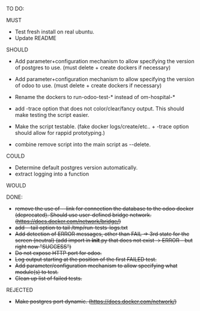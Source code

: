 TO DO:

MUST
* Test fresh install on real ubuntu.
* Update README

SHOULD
* Add parameter+configuration mechanism to allow specifying the version of postgres to use. (must delete + create dockers if necessary)
* Add parameter+configuration mechanism to allow specifying the version of odoo to use. (must delete + create dockers if necessary)

* Rename the dockers to run-odoo-test-* instead of om-hospital-*

* add -trace option that does not color/clear/fancy output. This should make testing the script easier.
* Make the script testable. (fake docker logs/create/etc..  + -trace option should allow for rappid prototyping.)
* combine remove script into the main script as --delete.

COULD
* Determine default postgres version automatically.
* extract logging into a function

WOULD

DONE:

* ~~remove the use of --link for connection the database to the odoo docker (deprecated). Should use user-defined bridge network. (https://docs.docker.com/network/bridge/)~~
* ~~add --tail option to tail /tmp/run-tests-logs.txt~~
* ~~Add detection of ERROR messages, other than FAIL -> 3rd state for the screen (neutral) (add import in __init__.py that does not exist -> ERROR - but right now "SUCCESS")~~
* ~~Do not expose HTTP port for odoo.~~
* ~~Log output starting at the position of the first FAILED test.~~
* ~~Add parameter/configuration mechanism to allow specifying what module(s) to test.~~
* ~~Clean up list of failed tests.~~

REJECTED

* ~~Make postgres port dynamic. (https://docs.docker.com/network/)~~
